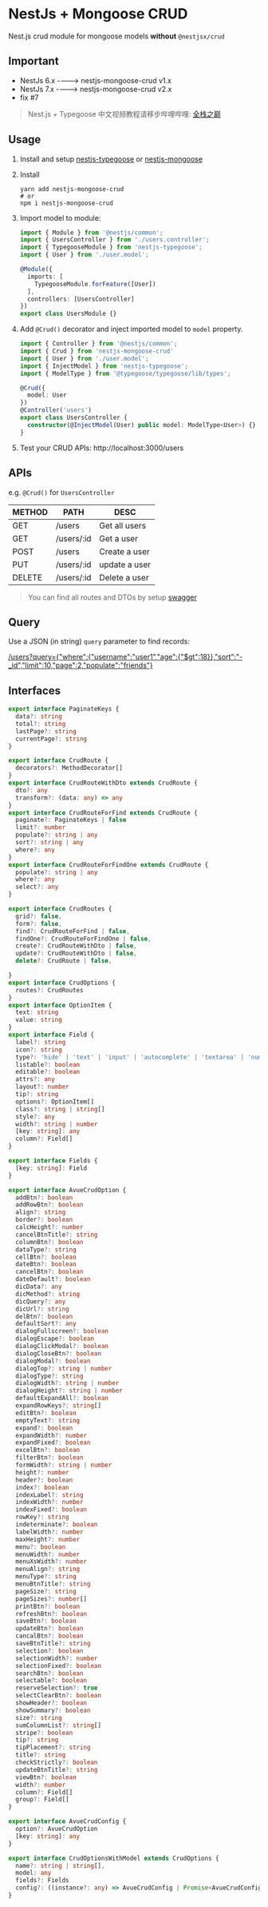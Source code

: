 # NestJs + Mongoose CRUD

Nest.js crud module for mongoose models **without** `@nestjsx/crud`

## Important
- NestJs 6.x ----> nestjs-mongoose-crud v1.x
- NestJs 7.x ----> nestjs-mongoose-crud v2.x
- fix #7

> Nest.js + Typegoose 中文视频教程请移步哔哩哔哩: [全栈之巅](https://space.bilibili.com/341919508)

## Usage
1. Install and setup [nestjs-typegoose](https://github.com/kpfromer/nestjs-typegoose#basic-usage) or [nestjs-mongoose](https://docs.nestjs.com/techniques/mongodb)
1. Install
    ```shell
    yarn add nestjs-mongoose-crud
    # or
    npm i nestjs-mongoose-crud
    ```
1. Import model to module:
    ```ts
    import { Module } from '@nestjs/common';
    import { UsersController } from './users.controller';
    import { TypegooseModule } from 'nestjs-typegoose';
    import { User } from './user.model';

    @Module({
      imports: [
        TypegooseModule.forFeature([User])
      ],
      controllers: [UsersController]
    })
    export class UsersModule {}
    ```
1. Add `@Crud()` decorator and inject imported model to `model` property.
    ```ts
    import { Controller } from '@nestjs/common';
    import { Crud } from 'nestjs-mongoose-crud'
    import { User } from './user.model';
    import { InjectModel } from 'nestjs-typegoose';
    import { ModelType } from '@typegoose/typegoose/lib/types';

    @Crud({
      model: User
    })
    @Controller('users')
    export class UsersController {
      constructor(@InjectModel(User) public model: ModelType<User>) {}
    }
    ```

1. Test your CRUD APIs: http://localhost:3000/users

## APIs

e.g. `@Crud()` for `UsersController`

|METHOD|PATH|DESC|
|--|--|--|
|GET|/users|Get all users|
|GET|/users/:id|Get a user|
|POST|/users|Create a user|
|PUT|/users/:id|update a user|
|DELETE|/users/:id|Delete a user|

> You can find all routes and DTOs by setup [swagger](https://docs.nestjs.com/recipes/swagger)

## Query
Use a JSON (in string) `query` parameter to find records:

[/users?query={"where":{"username":"user1","age":{"$gt":18}},"sort":"-_id","limit":10,"page":2,"populate":"friends"}]()

## Interfaces
```ts
export interface PaginateKeys {
  data?: string
  total?: string
  lastPage?: string
  currentPage?: string
}

export interface CrudRoute {
  decorators?: MethodDecorator[]
}
export interface CrudRouteWithDto extends CrudRoute {
  dto?: any
  transform?: (data: any) => any
}
export interface CrudRouteForFind extends CrudRoute {
  paginate?: PaginateKeys | false
  limit?: number
  populate?: string | any
  sort?: string | any
  where?: any
}
export interface CrudRouteForFindOne extends CrudRoute {
  populate?: string | any
  where?: any
  select?: any
}

export interface CrudRoutes {
  grid?: false,
  form?: false,
  find?: CrudRouteForFind | false,
  findOne?: CrudRouteForFindOne | false,
  create?: CrudRouteWithDto | false,
  update?: CrudRouteWithDto | false,
  delete?: CrudRoute | false,

}
export interface CrudOptions {
  routes?: CrudRoutes
}
export interface OptionItem {
  text: string
  value: string
}
export interface Field {
  label?: string
  icon?: string
  type?: 'hide' | 'text' | 'input' | 'autocomplete' | 'textarea' | 'number' | 'checkbox' | 'checkbox-button' | 'radio' | 'date' | 'dates' | 'week' | 'month' | 'year' | 'daterange' | 'time' | 'datetime' | 'datetimerange' | 'switch' | 'yesno' | 'slider' | 'password' | 'color' | 'select' | 'cascader' | 'transfer' | 'rate' | 'tag' | 'image' | 'button' | 'json-editor' | 'upload-file' | 'image-uploader' | 'tree-select' | 'video-uploader' | 'quill-editor' | 'markdown-editor' | 'bmap' | 'codemirror' | 'gallery'
  listable?: boolean
  editable?: boolean
  attrs?: any
  layout?: number
  tip?: string
  options?: OptionItem[]
  class?: string | string[]
  style?: any
  width?: string | number
  [key: string]: any
  column?: Field[]
}

export interface Fields {
  [key: string]: Field
}

export interface AvueCrudOption {
  addBtn?: boolean
  addRowBtn?: boolean
  align?: string
  border?: boolean
  calcHeight?: number
  cancelBtnTitle?: string
  columnBtn?: boolean
  dataType?: string
  cellBtn?: boolean
  dateBtn?: boolean
  cancelBtn?: boolean
  dateDefault?: boolean
  dicData?: any
  dicMethod?: string
  dicQuery?: any
  dicUrl?: string
  delBtn?: boolean
  defaultSort?: any
  dialogFullscreen?: boolean
  dialogEscape?: boolean
  dialogClickModal?: boolean
  dialogCloseBtn?: boolean
  dialogModal?: boolean
  dialogTop?: string | number
  dialogType?: string
  dialogWidth?: string | number
  dialogHeight?: string | number
  defaultExpandAll?: boolean
  expandRowKeys?: string[]
  editBtn?: boolean
  emptyText?: string
  expand?: boolean
  expandWidth?: number
  expandFixed?: boolean
  excelBtn?: boolean
  filterBtn?: boolean
  formWidth?: string | number
  height?: number
  header?: boolean
  index?: boolean
  indexLabel?: string
  indexWidth?: number
  indexFixed?: boolean
  rowKey?: string
  indeterminate?: boolean
  labelWidth?: number
  maxHeight?: number
  menu?: boolean
  menuWidth?: number
  menuXsWidth?: number
  menuAlign?: string
  menuType?: string
  menuBtnTitle?: string
  pageSize?: string
  pageSizes?: number[]
  printBtn?: boolean
  refreshBtn?: boolean
  saveBtn?: boolean
  updateBtn?: boolean
  cancalBtn?: boolean
  saveBtnTitle?: string
  selection?: boolean
  selectionWidth?: number
  selectionFixed?: boolean
  searchBtn?: boolean
  selectable?: boolean
  reserveSelection?: true
  selectClearBtn?: boolean
  showHeader?: boolean
  showSummary?: boolean
  size?: string
  sumColumnList?: string[]
  stripe?: boolean
  tip?: string
  tipPlacement?: string
  title?: string
  checkStrictly?: boolean
  updateBtnTitle?: string
  viewBtn?: boolean
  width?: number
  column?: Field[]
  group?: Field[]
}

export interface AvueCrudConfig {
  option?: AvueCrudOption
  [key: string]: any
}

export interface CrudOptionsWithModel extends CrudOptions {
  name?: string | string[],
  model: any
  fields?: Fields
  config?: ((instance?: any) => AvueCrudConfig | Promise<AvueCrudConfig>) | AvueCrudConfig
}

```